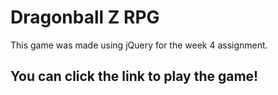 <h1>Dragonball Z RPG</h1>
   This game was made using jQuery for the week 4 assignment. 
   <h2>You can click the <a>link</a> to play the game!</h2>
   
